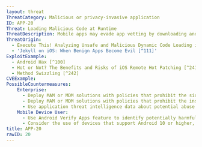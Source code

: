 ```yaml
---
layout: threat
ThreatCategory: Malicious or privacy-invasive application
ID: APP-20
Threat: Loading Malicious Code at Runtime
ThreatDescription: Mobile apps may evade app vetting by downloading and executing malicious app code after installation. On Android, external code can be loaded using the OS-provided API. On iOS, the ability to modify app code is a consequence of the Objective C runtime environment that apps execute within, which permits method definitions to be modified at runtime. As the malicious code would not be present when the app was submitted for review, it may evade detection as a malicious application.
ThreatOrigin:
  - Execute This! Analyzing Unsafe and Malicious Dynamic Code Loading in Android Applications [^240]
  - 'Jekyll on iOS: When Benign Apps Become Evil [^111]'
ExploitExample:
  - Android Hax [^100]
  - Hot or Not? The Benefits and Risks of iOS Remote Hot Patching [^241]
  - Method Swizzling [^242]
CVEExample:
PossibleCountermeasures:
    Enterprise:
      - Deploy MAM or MDM solutions with policies that prohibit the side-loading of apps, which may bypass security checks on the app.
      - Deploy MAM or MDM solutions with policies that prohibit the installation of apps from 3rd party (unofficial) app stores.
      - Use application threat intelligence data about potential abuse of dynamic code execution associated with apps installed on COPE or BYOD devices
    Mobile Device User:
      - Use Android Verify Apps feature to identify potentially harmful apps.
      - Consider the use of devices that support Android 10 or higher, in which applications cannot execute code within their own system binaries and libraries. 
title: APP-20
rawID: 20
---
```

